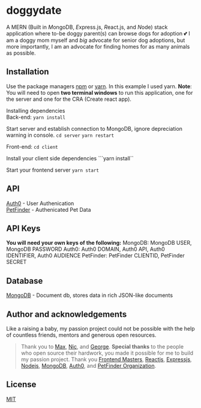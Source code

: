 # doggydate
A MERN (Built in *M*ongoDB, *E*xpress.js, *R*eact.js, and *N*ode) stack application where to-be doggy parent(s) can browse dogs for adoption 💕 I am a doggy mom myself and *big* advocate for senior dog adoptions, but more importantly, I am an advocate for finding homes for as many animals as possible.


## Installation 
Use the package managers [npm](https://www.npmjs.com) or [yarn](https://yarnpkg.com/lang/en/). In this example I used yarn. __Note__: You will need to open **two terminal windows** to run this application, one for the server and one for the CRA (Create react app). <br>

Installing dependencies <br>
Back-end: 
  ``` yarn install ```

  Start server and establish connection to MongoDB, ignore depreciation warning in console.
  ``` cd server ```
  ```yarn restart ``` 

Front-end:
  ```cd client```

  Install your client side dependencies
  ```yarn install``

  Start your frontend server
  ```yarn start```

## API
[Auth0](https://auth0.com/docs) - User Authenication 
<br>
[PetFinder](https://www.petfinder.com/developers/) - Authenicated Pet Data

## API Keys
**You will need your own keys of the following:**
MongoDB: MongoDB USER, MongoDB PASSWORD
Auth0: Auth0 DOMAIN, Auth0 API, Auth0 IDENTIFIER, Auth0 AUDIENCE
PetFinder: PetFinder CLIENTID, PetFinder SECRET

## Database
[MongoDB](https://www.mongodb.com) - Document db, stores data in rich JSON-like documents

## Author and acknowledgements
Like a raising a baby, my passion project could not be possible with the help of countless friends, mentors and generous open resources. 
> Thank you to [Max](https://github.com/maxjowett), [Nic](https://github.com/nlacock), and [George](https://github.com/gsong). 
>**Special thanks** to the people who open source their hardwork, you made it possible for me to build my passion project. Thank you [Frontend Masters](https://github.com/FrontendMasters), [Reactjs](https://reactjs.org), [Expressjs](https://expressjs.com/), [Nodejs](https://nodejs.org/en/), [MongoDB](https://www.mongodb.com/), [Auth0](https://auth0.com/docs), and [PetFinder Organization](https://www.petfinder.com/).



## License
[MIT](https://choosealicense.com/licenses/mit/)
